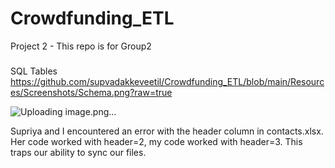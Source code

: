 # Crowdfunding_ETL
Project 2 - This repo is for Group2
### 
SQL Tables [
](https://github.com/supvadakkeveetil/Crowdfunding_ETL/blob/main/Resources/Screenshots/Schema.png?raw=true)https://github.com/supvadakkeveetil/Crowdfunding_ETL/blob/main/Resources/Screenshots/Schema.png?raw=true

![Uploading image.png…]()


Supriya and I encountered an error with the header column in contacts.xlsx. Her code worked with header=2, my code worked with header=3. This traps our ability to sync our files.
